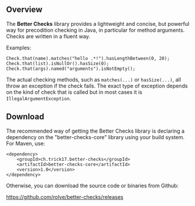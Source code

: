 ## Overview

The **Better Checks** library provides a lightweight and concise, but powerful way for precodition checking in Java, in particular for method arguments. Checks are written in a fluent way.

Examples:

    Check.that(name).matches("hello .*!").hasLengthBetween(0, 20);
    Check.that(list).isNullOr().hasSize(0);
    Check.that(args).named("arguments").isNotEmpty();

The actual checking methods, such as `matches(...)` or `hasSize(...)`, all throw an exception if the check fails. The exact type of exception depends on the kind of check that is called but in most cases it is `IllegalArgumentException`.

## Download

The recommended way of getting the Better Checks library is declaring a dependency on the "better-checks-core" library using your build system. For Maven, use:

    <dependency>
        <groupId>ch.trick17.better-checks</groupId>
        <artifactId>better-checks-core</artifactId>
        <version>1.0</version>
    </dependency>

Otherwise, you can download the source code or binaries from Github:

<https://github.com/rolve/better-checks/releases>